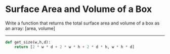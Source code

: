 # Surface Area and Volume of a Box

Write a function that returns the total surface area and volume of a box as an array: [area, volume]

---

```py
def get_size(w,h,d):
    return [2 * w * d + 2 * w * h + 2 * d * h, w * h * d]
```
